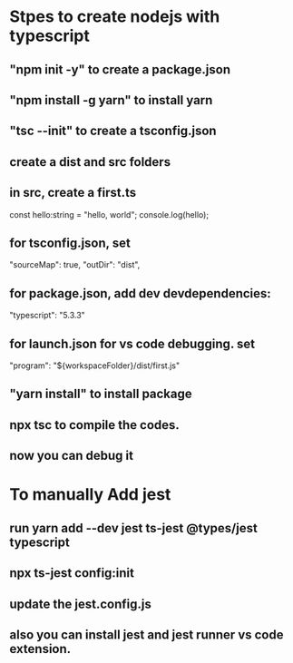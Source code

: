 # Stpes to create nodejs with typescript
## "npm init -y" to create a package.json
## "npm install -g yarn" to install yarn
## "tsc --init" to create a tsconfig.json
## create a dist and src folders
## in src, create a first.ts
  const hello:string = "hello, world";
  console.log(hello);
## for tsconfig.json, set 
   "sourceMap": true, 
   "outDir": "dist",   
## for package.json, add dev devdependencies: 
   "typescript": "5.3.3"
## for launch.json for vs code debugging. set
  "program": "${workspaceFolder}/dist/first.js"
## "yarn install" to install package
## npx tsc to compile the codes.
## now you can debug it

# To manually Add jest
## run yarn add --dev jest ts-jest @types/jest typescript
## npx ts-jest config:init
## update the jest.config.js
## also you can install jest and jest runner vs code extension.